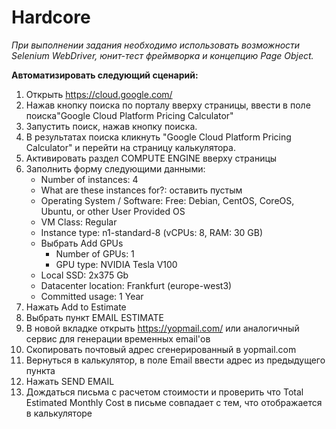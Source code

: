 # Hardcore

*При выполнении задания необходимо использовать возможности Selenium WebDriver, юнит-тест фреймворка и концепцию Page Object.*

**Автоматизировать следующий сценарий:**

1. Открыть https://cloud.google.com/
2. Нажав кнопку поиска по порталу вверху страницы, ввести в поле поиска"Google Cloud Platform Pricing Calculator"
3. Запустить поиск, нажав кнопку поиска.
4. В результатах поиска кликнуть "Google Cloud Platform Pricing Calculator" и перейти на страницу калькулятора.
5. Активировать раздел COMPUTE ENGINE вверху страницы
6. Заполнить форму следующими данными:
    * Number of instances: 4
    * What are these instances for?: оставить пустым
    * Operating System / Software: Free: Debian, CentOS, CoreOS, Ubuntu, or other User Provided OS
    * VM Class: Regular
    * Instance type: n1-standard-8    (vCPUs: 8, RAM: 30 GB)
    * Выбрать Add GPUs
        - Number of GPUs: 1
        - GPU type: NVIDIA Tesla V100
    * Local SSD: 2x375 Gb
    * Datacenter location: Frankfurt (europe-west3)
    * Committed usage: 1 Year
7. Нажать Add to Estimate
8. Выбрать пункт EMAIL ESTIMATE
9. В новой вкладке открыть https://yopmail.com/ или аналогичный сервис для генерации временных email'ов
10. Скопировать почтовый адрес сгенерированный в yopmail.com
11. Вернуться в калькулятор, в поле Email ввести адрес из предыдущего пункта
12. Нажать SEND EMAIL
13. Дождаться письма с расчетом стоимости и проверить что Total Estimated Monthly Cost в письме совпадает с тем, что отображается в калькуляторе
